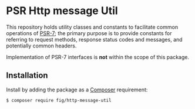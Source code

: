 # PSR Http message Util

This repository holds utility classes and constants to facilitate common
operations of [PSR-7](http://www.php-fig.org/psr/psr-7/); the primary purpose is
to provide constants for referring to request methods, response status codes and
messages, and potentially common headers.

Implementation of PSR-7 interfaces is **not** within the scope of this package.

## Installation

Install by adding the package as a [Composer](https://getcomposer.org)
requirement:

```bash
$ composer require fig/http-message-util
```
